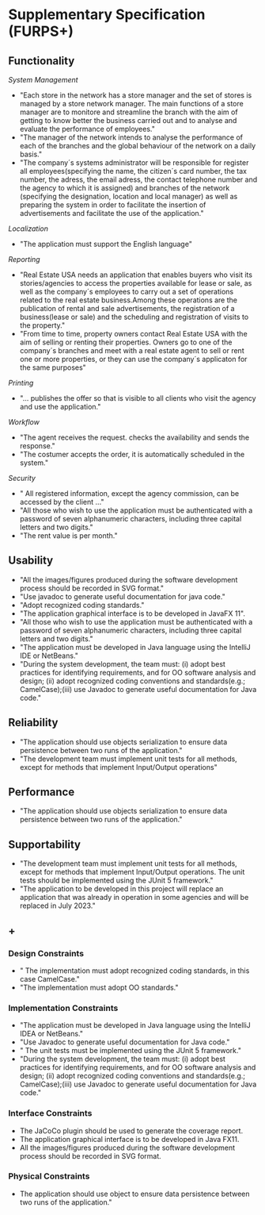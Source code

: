 # Supplementary Specification (FURPS+)

## Functionality

_System Management_

- "Each store in the network has a store manager and the set of stores is managed by a store network manager. The main functions of a store manager are to monitore and streamline the branch with the aim of getting to know better the business carried out and to analyse and evaluate the performance of employees."
- "The manager of the network intends to analyse the performance of each of the branches and the global behaviour of the network on a daily basis."
- "The company´s systems administrator will be responsible for register all employees(specifying the name, the citizen´s card number, the tax number, the adress, the email adress, the contact telephone number and the agency to which it is assigned) and branches of the network (specifying the designation, location and local manager) as well as preparing the system in order to facilitate the insertion of advertisements and facilitate the use of the application."

_Localization_ 
- "The application must support the English language"

_Reporting_
- "Real Estate USA needs an application that enables buyers who visit its stories/agencies to access the properties available for lease or sale, as well as the company´s employees to carry out a set of operations related to the real estate business.Among these operations are the publication of rental and sale advertisements, the registration of a business(lease or sale) and the scheduling and registration of visits to the property."
- "From time to time, property owners contact Real Estate USA with the aim of selling or renting their properties. Owners go to one of the company´s branches and meet with a real estate agent to sell or rent one or more properties, or they can use the company´s applicaton for the same purposes"

_Printing_
 - "... publishes the offer so that is visible to all clients who visit the agency and use the application."

_Workflow_
- "The agent receives the request. checks the availability and sends the response."
- "The costumer accepts the order, it is automatically scheduled in the system."

_Security_
 - " All registered information, except the agency commission, can be accessed by the client ..."
- "All those who wish to use the
  application must be authenticated with a password of seven alphanumeric characters, including three capital letters and two digits."
- "The rent value is per month."

## Usability 

- "All the images/figures produced during the software development process should be recorded in SVG format."
- "Use javadoc to generate useful documentation for java code."
- "Adopt recognized coding standards."
- "The application graphical interface is to be developed in JavaFX 11".
- "All those who wish to use the application must be authenticated with a password of seven alphanumeric characters, including three capital letters and two digits."
- "The application must be developed in Java language using the IntelliJ IDE or NetBeans." 
- "During the system development, the team must: (i) adopt best practices for identifying  requirements, and for OO software analysis and design; (ii) adopt recognized coding conventions and standards(e.g.; CamelCase);(iii) use Javadoc to generate useful documentation for Java code."




## Reliability
- "The application should use objects serialization to ensure data persistence between two runs of the application."
- "The development team must implement unit tests for all methods, except for methods that implement Input/Output operations"



## Performance
- "The application should use objects serialization to ensure data persistence between two runs of the application."


## Supportability
- "The development team must implement unit tests for all methods, except for methods that implement Input/Output operations. The unit tests should be implemented using the JUnit 5 framework."
- "The application to be developed in this project will replace an application that was already in operation in some agencies and will be replaced in July 2023."




## +

### Design Constraints
- " The implementation must adopt recognized coding standards, in this case CamelCase."
- "The implementation must adopt OO standards."


### Implementation Constraints

- "The application must be developed in Java language using the IntelliJ IDEA or NetBeans."
- "Use Javadoc to generate useful documentation for Java code."
- " The unit tests must be implemented using the JUnit 5 framework."
- "During the system development, the team must: (i) adopt best practices for identifying  requirements, and for OO software analysis and design; (ii) adopt recognized coding conventions and standards(e.g.; CamelCase);(iii) use Javadoc to generate useful documentation for Java code."




### Interface Constraints
- The JaCoCo plugin should be used to generate the coverage report.
- The application graphical interface is to be developed in Java FX11.
- All the images/figures produced during the software development process should be recorded in SVG format.



### Physical Constraints

- The application should use object to ensure data persistence between two runs of the application."